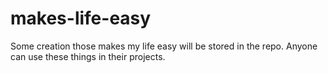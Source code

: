 # makes-life-easy
Some creation those makes my life easy will be stored in the repo. Anyone can use these things in their projects.
